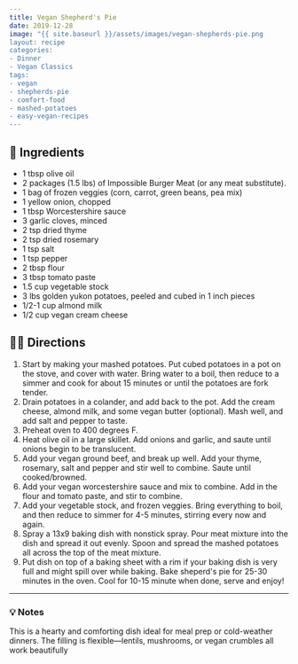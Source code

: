 ```yaml
---
title: Vegan Shepherd's Pie
date: 2019-12-28
image: "{{ site.baseurl }}/assets/images/vegan-shepherds-pie.png
layout: recipe
categories:
- Dinner
- Vegan Classics
tags:
- vegan
- shepherds-pie
- comfort-food
- mashed-potatoes
- easy-vegan-recipes
---
```


## 🧾 Ingredients

- 1 tbsp olive oil
- 2 packages (1.5 lbs) of Impossible Burger Meat (or any meat substitute). 
- 1 bag of frozen veggies (corn, carrot, green beans, pea mix)
- 1 yellow onion, chopped
- 1 tbsp Worcestershire sauce
- 3 garlic cloves, minced
- 2 tsp dried thyme
- 2 tsp dried rosemary
- 1 tsp salt
- 1 tsp pepper
- 2 tbsp flour
- 3 tbsp tomato paste
- 1.5 cup vegetable stock
- 3 lbs golden yukon potatoes, peeled and cubed in 1 inch pieces
- 1/2-1 cup almond milk
- 1/2 cup vegan cream cheese

## 👩‍🍳 Directions

1. Start by making your mashed potatoes. Put cubed potatoes in a pot on the stove, and cover with water. Bring water to a boil, then reduce to a simmer and cook for about 15 minutes or until the potatoes are fork tender.
2. Drain potatoes in a colander, and add back to the pot. Add the cream cheese, almond milk, and some vegan butter (optional). Mash well, and add salt and pepper to taste.
3. Preheat oven to 400 degrees F.
4. Heat olive oil in a large skillet. Add onions and garlic, and saute until onions begin to be translucent.
5.  Add your vegan ground beef, and break up well. Add your thyme, rosemary, salt and pepper and stir well to combine. Saute until cooked/browned.
6. Add your vegan worcestershire sauce and mix to combine. Add in the flour and tomato paste, and stir to combine.
7. Add your vegetable stock, and frozen veggies. Bring everything to boil, and then reduce to simmer for 4-5 minutes, stirring every now and again.
8. Spray a 13x9 baking dish with nonstick spray. Pour meat mixture into the dish and spread it out evenly. Spoon and spread the mashed potatoes all across the top of the meat mixture. 
9. Put dish on top of a baking sheet with a rim if your baking dish is very full and might spill over while baking. Bake sheperd's pie for 25-30 minutes in the oven. Cool for 10-15 minute when done, serve and enjoy!


---

### 💡 Notes

 This is a hearty and comforting dish ideal for meal prep or cold-weather dinners. The filling is flexible—lentils, mushrooms, or vegan crumbles all work beautifully
